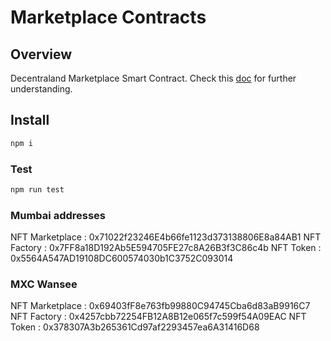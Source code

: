 # Marketplace Contracts

## Overview

Decentraland Marketplace Smart Contract. Check this [doc](https://github.com/decentraland/proposals/blob/master/dsp/dsp-0013/0013.md) for further understanding.

## Install

```bash
npm i
```

### Test

```bash
npm run test
```

### Mumbai addresses

NFT Marketplace : 0x71022f23246E4b66fe1123d373138806E8a84AB1
NFT Factory : 0x7FF8a18D192Ab5E594705FE27c8A26B3f3C86c4b
NFT Token : 0x5564A547AD19108DC600574030b1C3752C093014

### MXC Wansee
NFT Marketplace : 0x69403fF8e763fb99880C94745Cba6d83aB9916C7
NFT Factory : 0x4257cbb72254FB12A8B12e065f7c599f54A09EAC
NFT Token : 0x378307A3b265361Cd97af2293457ea6A31416D68





